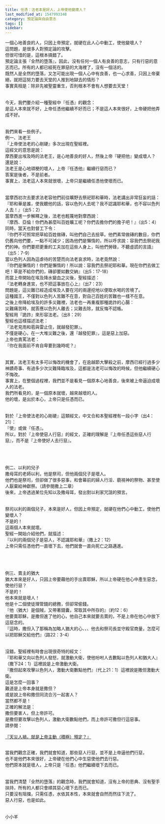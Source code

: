 ```yaml
---
title: 任憑：法老本是好人，上帝使他變壞人？
last_modified_at: 1547993348
category: 預定論與自由意志
tags: []
sidebar: 
---
```


<p>一個心地善良的人，只因上帝預定，就硬在此人心中動工，使他變壞人？<br/><!--more-->這問題，是很多人對預定論的攻擊。<br/>但很可惜的是，這根本搞錯了。<br/>預定論主張『全然的墮落』，因此，沒有任何一個人有良善的意志，只有行惡的意志而已。所有的人都已經死在罪惡的大海裡了，沒有一個活的。<br/>既然人是全然的墮落，又怎可能出現一個人心中有良善，也一心求善，只因上帝棄絕，就把這努力要去天堂的人推到地獄去的情形？<br/>事實真相是：除非先被聖靈重生，否則根本不會有人想要去天堂！<br/><br/><br/>今天，我們要介紹一種聖經中『任憑』的觀念：<br/>是這人本來就不好，上帝任憑他繼續不好而已；不是這人本來很好，上帝硬把他弄成不好。<br/><br/><br/>我們來看一些例子。<br/>例一、法老王<br/>『上帝使法老的心剛硬』多次出現在聖經裡。<br/>這經文的意思是說：<br/>摩西要出埃及時的法老王，是心地善良的好人，然後上帝『硬把他』變成壞人？<br/>還是說：<br/>法老王是心地頑梗的壞人，上帝『任憑他』繼續行惡而已？<br/>答案是後者，不是前者。<br/>事實上，法老這人本來就很壞，上帝只是繼續任憑他使壞而已。<br/><br/><br/>當摩西初次去要求法老容他們前往曠野去祭祀耶和華時，法老講出非常狂妄的話：<br/>『耶和華是誰，使我聽他的話，容以色列人去呢？我不認識耶和華，也不容以色列人去！』（出5：2）<br/>當摩西進一步解釋之後，法老也輕蔑地對摩西說：<br/>『摩西、亞倫！你們為甚麼叫百姓曠工呢？你們去擔你們的擔子吧！』（出5：4）<br/>同時，當天也對督工下令：<br/>『你們不可照常把草給百姓做磚，叫他們自己去撿草。他們素常做磚的數目，你們仍舊向他們要，一點不可減少；因為他們是懶惰的，所以呼求說：容我們去祭祀我們的神。你們要把更重的工夫加在這些人身上，叫他們勞碌，不聽虛謊的言語』（出5：7-9）<br/>當以色列人因為這虐待的苦楚而向法老哀求時，法老竟然說：<br/>『你們是懶惰的！你們是懶惰的！所以說：容我們去祭祀耶和華。現在你們去做工吧！草是不給你們的，磚卻要如數交納』（出5：17-18）<br/>而當上帝開始在埃及降水變血之災後，聖經描述：<br/>『法老轉身進宮，也不把這事放在心上』（出7：23）<br/>問題是，這災難已經造成埃及人要在河的兩邊挖地以便取水喝的苦境了。<br/>這種國王，不僅對以色列人苦難不在意，對自己百姓的苦難也一樣不在意。<br/>之後上帝降給埃及的許多災難裡，法老也一再重複那種詭詐的心腸：<br/>災難痛苦時，就答應以色列人離去；災難去除，就反悔不認帳。<br/>聖經用『詭詐』來形容法老。（出8：29）<br/>聖經也這樣描述法老：<br/>『法老見雨和雹與雷止住，就越發犯罪』。<br/>不僅是硬心，在一大堆災難之後，還『越發犯罪』，這是惡上加惡。<br/>上帝也責罵法老：<br/>『你在我面前不肯自卑要到幾時呢？』<br/><br/><br/>其實，法老王有太多可以悔改的機會了，在逾越節大擊殺之前，摩西已經行過多少神蹟奇事、有過多少次災難降臨埃及，這都是法老可以悔改的時候，但他繼續硬心不悔改。<br/>事實上，在整個過程裡，我們並不是看見一個原本心地善良，後來被上帝逼迫成壞人的法老。<br/>我們所看見的，是一個原本就壞，越來越壞的人。<br/>他的壞，是出於本心，上帝只是任憑而已。<br/><br/><br/>對於『上帝使法老的心剛硬』這類經文，中文合和本聖經裡有一段小字（出4：21）：<br/>『使』或做『任憑』。<br/>所以，對於『上帝使惡人行惡』的經文，正確的理解是『上帝任憑這些惡人行惡』，而不是『上帝使好人去行惡』。<br/><br/><br/><br/><br/>例二、以利的兒子<br/>撒母耳的老師以利，他是祭司，但他兩個兒子是壞人。<br/>他們也是祭司，但卻做了很多惡事，和會幕前的婦人行淫、藐視神的祭物、甚至使人厭棄給神獻祭。（請參閱撒上二章）<br/>後來，上帝透過某位先知以及撒母耳，發出對以利家咒詛的預言。<br/><br/><br/>祭司以利的兩個兒子，本來是好人，但因上帝預定，就硬在他們心中動工，使他們變壞人？<br/>不是的！<br/>這兩個人本來就壞。<br/>聖經一開始介紹他們，就描述：<br/>『以利的兩個兒子是惡人，不認識耶和華』（撒上2：12）<br/>上帝只需任憑他們一直壞下去，他們就會一直向死亡之路邁進。<br/><br/><br/><br/><br/>例三、賣主的猶大<br/>猶大本來是好人，只因上帝要藉他的手出賣耶穌，所以上帝硬在他心中產生惡念，使他行惡？<br/>不是的！<br/>他本來就是壞人！<br/>他是十二個使徒理管錢的總務，但卻常偷錢。<br/>『他（猶大）是個賊，又帶著錢囊，常取其中所存的』（約12：6）<br/>他要賣耶穌，是撒但進了他的心，他自己本來就要去賣的，不是上帝在他心中放下這惡念的。<br/>『這時，撒但入了那稱為加略人猶大的心、、、他去和祭司長並守殿官商量，怎麼可以把耶穌交給他們』（路22：3-4）<br/><br/><br/>沒錯，聖經裡有時會出現很奇特的經文：<br/>『耶和華又向以色列人發怒，就激動大衛，使他吩咐人去數點以色列人和猶大人』（撒下24：1）這裡說是上帝激動大衛。<br/>『撒但起來攻擊以色列人，激動大衛數點他們』（代上21：1）這裡說是撒但激動大衛。<br/>這是怎麼一回事？<br/>難道是上帝本身就是撒但？<br/>或是說上帝和撒但同流合污一起害人？<br/>當然都不是！<br/>正確的解法是：<br/>撒但要害人，但上帝許可。<br/>是撒但要攻擊以色列人，激動大衛數點他們，而上帝許可撒但行這惡事。<br/>請參閱：<br/><br/><a href="/posts/269193260">『天災人禍，就是上帝主動（積極）預定？』 </a></p> <br/>當我們觀念正確，我們就會知道，那些惡人行惡，並不是上帝逼他們行惡，<br/>也不是他們本來很好，上帝硬在他們心中生惡使他們去行惡。<br/>他們原本就是壞人，上帝只是『任憑』他們繼續壞下去而已。<br/><br/><br/>當我們清楚『全然的墮落』的觀念時，我們就會知道，沒有上帝的恩典、沒有聖手扶持，所有的人都只會順其惡心壞下去而已。<br/>只要沒有阻擋，只需任憑，水依其本性，本來就會自然而然往下流了。<br/>惡人行惡，也是如此。<br/><br/><br/>小小羊<br/><br/><p> </p><br/><br/><br/><br/>